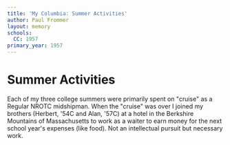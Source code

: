 ```yaml
---
title: 'My Columbia: Summer Activities'
author: Paul Frommer
layout: memory
schools:
  CC: 1957
primary_year: 1957
---
```

# Summer Activities

Each of my three college summers were primarily spent on "cruise" as a Regular NROTC midshipman. When the "cruise" was over I joined my brothers (Herbert, '54C and Alan, '57C) at a hotel in the Berkshire Mountains of Massachusetts to work as a waiter to earn money for the next school year's expenses (like food). Not an intellectual pursuit but necessary work.
